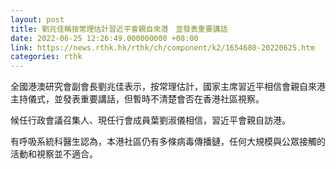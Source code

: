 ```yaml
---
layout: post
title: 劉兆佳稱按常理估計習近平會親自來港　並發表重要講話
date: 2022-06-25 12:26:49.000000000 +08:00
link: https://news.rthk.hk/rthk/ch/component/k2/1654680-20220625.htm
categories: rthk
---
```


全國港澳研究會副會長劉兆佳表示，按常理估計，國家主席習近平相信會親自來港主持儀式，並發表重要講話，但暫時不清楚會否在香港社區視察。

候任行政會議召集人、現任行會成員葉劉淑儀相信，習近平會親自訪港。

有呼吸系統科醫生認為，本港社區仍有多條病毒傳播鏈，任何大規模與公眾接觸的活動和視察並不適合。
